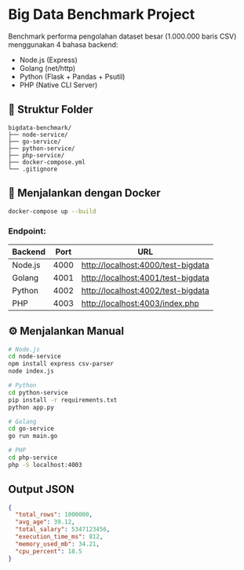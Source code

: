# Big Data Benchmark Project

Benchmark performa pengolahan dataset besar (1.000.000 baris CSV) menggunakan 4 bahasa backend:
- Node.js (Express)
- Golang (net/http)
- Python (Flask + Pandas + Psutil)
- PHP (Native CLI Server)

## 📁 Struktur Folder
```
bigdata-benchmark/
├── node-service/
├── go-service/
├── python-service/
├── php-service/
├── docker-compose.yml
└── .gitignore
```

## 🚀 Menjalankan dengan Docker
```bash
docker-compose up --build
```

### Endpoint:

| Backend  | Port | URL                                     |
|----------|------|-----------------------------------------|
| Node.js  | 4000 | [http://localhost:4000/test-bigdata](http://localhost:4000/test-bigdata) |
| Golang   | 4001 | [http://localhost:4001/test-bigdata](http://localhost:4001/test-bigdata) |
| Python   | 4002 | [http://localhost:4002/test-bigdata](http://localhost:4002/test-bigdata) |
| PHP      | 4003 | [http://localhost:4003/index.php](http://localhost:4003/index.php)       |

## ⚙️ Menjalankan Manual

```bash
# Node.js
cd node-service
npm install express csv-parser
node index.js

# Python
cd python-service
pip install -r requirements.txt
python app.py

# Golang
cd go-service
go run main.go

# PHP
cd php-service
php -S localhost:4003
```

## Output JSON
```json
{
  "total_rows": 1000000,
  "avg_age": 39.12,
  "total_salary": 5347123456,
  "execution_time_ms": 812,
  "memory_used_mb": 34.21,
  "cpu_percent": 18.5
}
```
